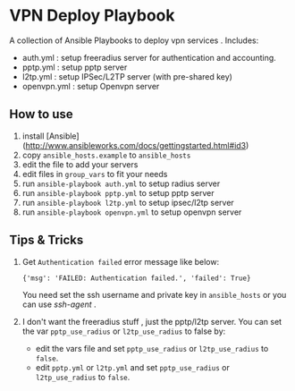 VPN Deploy Playbook
============================
A collection of Ansible Playbooks to deploy vpn services .
Includes:
  - auth.yml : setup freeradius server for authentication and accounting.
  - pptp.yml : setup pptp server 
  - l2tp.yml : setup IPSec/L2TP server (with pre-shared key)
  - openvpn.yml : setup Openvpn server 


How to use
---------------------------
1. install [Ansible] (http://www.ansibleworks.com/docs/gettingstarted.html#id3)
2. copy `ansible_hosts.example` to `ansible_hosts`
3. edit the file to add your servers
4. edit files in `group_vars` to fit your needs
5. run `ansible-playbook auth.yml` to setup radius server
6. run `ansible-playbook pptp.yml` to setup pptp server
7. run `ansible-playbook l2tp.yml` to setup ipsec/l2tp server
7. run `ansible-playbook openvpn.yml` to setup openvpn server


Tips & Tricks
--------------------------
1. Get `Authentication failed` error message like below:
   ```
   {'msg': 'FAILED: Authentication failed.', 'failed': True}
   ```
   You need set the ssh username and private key in `ansible_hosts`  or you can use *ssh-agent*  .

2. I don't want the freeradius stuff , just the pptp/l2tp server.
   You can set the var `pptp_use_radius` or `l2tp_use_radius` to false by:
     * edit the vars file and set `pptp_use_radius` or `l2tp_use_radius` to `false`.
     * edit `pptp.yml` or `l2tp.yml` and set `pptp_use_radius` or `l2tp_use_radius` to `false`.


